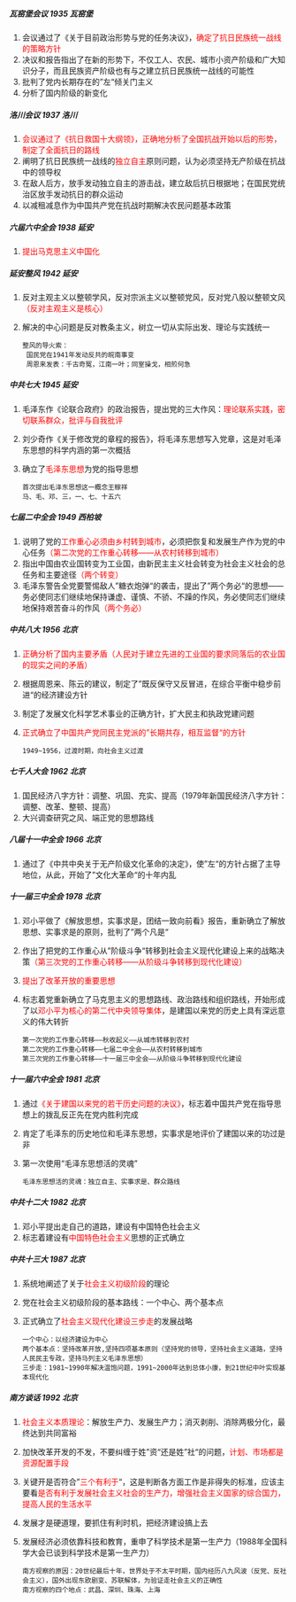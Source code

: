 ##### 瓦窑堡会议    1935    瓦窑堡

1. 会议通过了《关于目前政治形势与党的任务决议》，<font color="red">确定了抗日民族统一战线的策略方针</font>
2. 决议和报告指出了在新的形势下，不仅工人、农民、城市小资产阶级和广大知识分子，而且民族资产阶级也有与之建立抗日民族统一战线的可能性
3. 批判了党内长期存在的”左“倾关门主义
4. 分析了国内阶级的新变化

##### 洛川会议    1937    洛川

1. <font color="red">会议通过了《抗日救国十大纲领》，正确地分析了全国抗战开始以后的形势，制定了全面抗日的路线</font>
2. 阐明了抗日民族统一战线的<font color="red">独立自主</font>原则问题，认为必须坚持无产阶级在抗战中的领导权
3. 在敌人后方，放手发动独立自主的游击战，建立敌后抗日根据地；在国民党统治区放手发动抗日的群众运动
4. 以减租减息作为中国共产党在抗战时期解决农民问题基本政策

##### 六届六中全会    1938    延安

1. <font color="red">提出马克思主义中国化</font>

##### 延安整风    1942    延安

1. 反对主观主义以整顿学风，反对宗派主义以整顿党风，反对党八股以整顿文风<font color="red">（反对主观主义是核心）</font>

2. 解决的中心问题是反对教条主义，树立一切从实际出发、理论与实践统一

   ```
   整风的导火索：
   	国民党在1941年发动反共的皖南事变
   	周恩来发表：千古奇冤，江南一叶；同室操戈，相煎何急
   ```

##### 中共七大    1945    延安

1. 毛泽东作《论联合政府》的政治报告，提出党的三大作风：<font color="red">理论联系实践，密切联系群众，批评与自我批评</font>

2. 刘少奇作《关于修改党的章程的报告》，将毛泽东思想写入党章，这是对毛泽东思想的科学内涵的第一次概括

3. 确立了<font color="red">毛泽东思想</font>为党的指导思想

   ```
   首次提出毛泽东思想这一概念王稼祥
   马、毛、邓、三，一、七、十五六
   ```

##### 七届二中全会    1949    西柏坡

1. 说明了党的<font color="red">工作重心必须由乡村转到城市</font>，必须把恢复和发展生产作为党的中心任务<font color="red">（第二次党的工作重心转移——从农村转移到城市）</font>
2. 指出中国由农业国转变为工业国，由新民主主义社会转变为社会主义社会的总任务和主要途径<font color="red">（两个转变）</font>
3. 毛泽东警告全党要警惕敌人”糖衣炮弹“的袭击，提出了”两个务必“的思想——务必使同志们继续地保持谦虚、谨慎、不骄、不躁的作风，务必使同志们继续地保持艰苦奋斗的作风<font color="red">（两个务必）</font>

##### 中共八大    1956    北京

1. <font color="red">正确分析了国内主要矛盾（人民对于建立先进的工业国的要求同落后的农业国的现实之间的矛盾）</font>

2. 根据周恩来、陈云的建议，制定了”既反保守又反冒进，在综合平衡中稳步前进“的经济建设方针

3. 制定了发展文化科学艺术事业的正确方针，扩大民主和执政党建问题

4. <font color="red">正式确立了中国共产党同民主党派的”长期共存，相互监督“的方针</font>

   ```
   1949~1956，过渡时期，向社会主义过渡
   ```

##### 七千人大会    1962    北京

1. 国民经济八字方针：调整、巩固、充实、提高（1979年新国民经济八字方针：调整、改革、整顿、提高）
2. 大兴调查研究之风、端正党的思想路线

##### 八届十一中全会    1966    北京

1. 通过了《中共中央关于无产阶级文化革命的决定》，使”左“的方针占据了主导地位，从此，开始了”文化大革命“的十年内乱

##### 十一届三中全会    1978    北京

1. 邓小平做了《解放思想，实事求是，团结一致向前看》报告，重新确立了解放思想、实事求是的原则，批判了”两个凡是“

2. 作出了把党的工作重心从”阶级斗争“转移到社会主义现代化建设上来的战略决策<font color="red">（第三次党的工作重心转移——从阶级斗争转移到现代化建设）</font>

3. <font color="red">提出了改革开放的重要思想</font>

4. 标志着党重新确立了马克思主义的思想路线、政治路线和组织路线，开始形成了以<font color="red">邓小平为核心的第二代中央领导集体</font>，是建国以来党的历史上具有深远意义的伟大转折

   ```
   第一次党的工作重心转移——秋收起义——从城市转移到农村
   第二次党的工作重心转移——七届二中全会——从农村转移到城市
   第三次党的工作重心转移——十一届三中全会——从阶级斗争转移到现代化建设
   ```

##### 十一届六中全会    1981    北京

1. 通过<font color="red">《关于建国以来党的若干历史问题的决议》</font>，标志着中国共产党在指导思想上的拨乱反正先在党内胜利完成

2. 肯定了毛泽东的历史地位和毛泽东思想，实事求是地评价了建国以来的功过是非

3. 第一次使用“毛泽东思想活的灵魂”

   ```
   毛泽东思想活的灵魂：独立自主、实事求是、群众路线
   ```

##### 中共十二大    1982    北京

1. 邓小平提出走自己的道路，建设有中国特色社会主义
2. 标志着建设有<font color="red">中国特色社会主义</font>思想的正式确立

##### 中共十三大    1987    北京

1. 系统地阐述了关于<font color="red">社会主义初级阶段</font>的理论

2. 党在社会主义初级阶段的基本路线：一个中心、两个基本点</font>

3. 正式确立了<font color="red">社会主义现代化建设三步走</font>的发展战略

   ```
   一个中心：以经济建设为中心
   两个基本点：坚持改革开放,坚持四项基本原则（坚持党的领导，坚持社会主义道路，坚持人民民主专政，坚持马列主义毛泽东思想）
   三步走：1981~1990年解决温饱问题，1991~2000年达到总体小康，到21世纪中叶实现基本现代化
   ```

##### 南方谈话    1992    北京

1. <font color="red">社会主义本质理论</font>：解放生产力、发展生产力；消灭剥削、消除两极分化，最终达到共同富裕

2. 加快改革开发的不发，不要纠缠于姓”资“还是姓”社“的问题，<font color="red">计划、市场都是资源配置手段</font>

3. 关键开是否符合”<font color="red">三个有利于</font>“，这是判断各方面工作是非得失的标准，应该主要看<font color="red">是否有利于发展社会主义社会的生产力，增强社会主义国家的综合国力，提高人民的生活水平</font>

4. 发展才是硬道理，要抓住有利时机，把经济建设搞上去

5. 发展经济必须依靠科技和教育，重申了科学技术是第一生产力（1988年全国科学大会已谈到科学技术是第一生产力）

   ```
   南方视察的原因：20世纪最后十年，世界处于不太平时期，国内经历八九风波（反党、反社会主义），国外出现东欧剧变、苏联解体，为验证走社会主义的正确性
   南方视察的四个地点：武昌、深圳、珠海、上海
   ```
